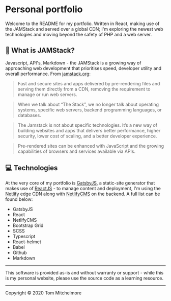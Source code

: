 # Personal portfolio
Welcome to the README for my portfolio.  Written in React, making use of the JAMStack and served over a global CDN; I'm exploring the newest web technologies and moving beyond the safety of PHP and a web server.

## 🤔 What is JAMStack?
Javascript, API's, Markdown - the JAMStack is a growing way of approaching web development that prioritises speed, developer utility and overall performance.
From [jamstack.org](https://jamstack.org):
> Fast and secure sites and apps delivered by pre-rendering files and serving them directly from a CDN, removing the requirement to manage or run web servers.

> When we talk about “The Stack”, we no longer talk about operating systems, specific web servers, backend programming languages, or databases.  
  
>The Jamstack is not about specific technologies. It’s a new way of building websites and apps that delivers better performance, higher security, lower cost of scaling, and a better developer experience.  
  
>Pre-rendered sites can be enhanced with JavaScript and the growing capabilities of browsers and services available via APIs.
## 💻 Technologies
At the very core of my portfolio is [GatsbyJS](https://www.gatsbyjs.com/), a static-site generator that makes use of [ReactJS](https://reactjs.org/) - to manage content and deployment, I'm using the [Netlify](https://www.netlify.com/) edge CDN along with [NetlifyCMS](https://www.netlifycms.org/) on the backend.  A full list can be found below:

- GatsbyJS
- React
- NetlifyCMS
- Bootstrap Grid
- SCSS
- Typescript
- React-helmet
- Babel
- Github
- Markdown

---
This software is provided as-is and without warranty or support - while this is my personal website, please use the source code as a learning resource.

---
Copyright © 2020 Tom Mitchelmore
